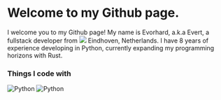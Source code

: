 <h1> Welcome to my Github page.</h1>

<p>I welcome you to my Github page! My name is Evorhard, a.k.a Evert, a fullstack developer from <img src="https://emojis.slackmojis.com/emojis/images/1620256953/36224/dutch.png?1620256953"> Eindhoven, Netherlands. I have 8 years of experience developing in Python, currently expanding my programming horizons with Rust.</p>
<h3>Things I code with</h3>
<p>
  <img alt="Python" src="https://img.shields.io/badge/Python-3776AB?style=for-the-badge&logo=python&logoColor=white" />
  <img alt="Python" src="https://img.shields.io/badge/Rust-000000?style=for-the-badge&logo=rust&logoColor=white" />
</p>
